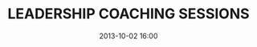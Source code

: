 ---
date: 2013-10-02 16:00
hour: 4:00 - 5:15 pm
title: LEADERSHIP COACHING SESSIONS
child:
name: 
company: 
categories: day1
expand: 
class: trig-coaching
---
